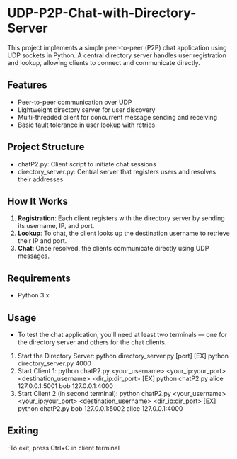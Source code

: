 # UDP-P2P-Chat-with-Directory-Server
This project implements a simple peer-to-peer (P2P) chat application using UDP sockets in Python. A central directory server handles user registration and lookup, allowing clients to connect and communicate directly.

## Features
- Peer-to-peer communication over UDP
- Lightweight directory server for user discovery
- Multi-threaded client for concurrent message sending and receiving
- Basic fault tolerance in user lookup with retries

## Project Structure
- chatP2.py: Client script to initiate chat sessions
- directory_server.py: Central server that registers users and resolves their addresses

## How It Works
1. **Registration**: Each client registers with the directory server by sending its username, IP, and port.
2. **Lookup**: To chat, the client looks up the destination username to retrieve their IP and port.
3. **Chat**: Once resolved, the clients communicate directly using UDP messages.

## Requirements
- Python 3.x
  
## Usage
- To test the chat application, you'll need at least two terminals — one for the directory server and others for the chat clients.
1. Start the Directory Server: python directory_server.py [port]
   [EX] python directory_server.py 4000
2. Start Client 1: python chatP2.py <your_username> <your_ip:your_port> <destination_username> <dir_ip:dir_port>
   [EX] python chatP2.py alice 127.0.0.1:5001 bob 127.0.0.1:4000
3. Start Client 2 (in second terminal): python chatP2.py <your_username> <your_ip:your_port> <destination_username> <dir_ip:dir_port>
   [EX] python chatP2.py bob 127.0.0.1:5002 alice 127.0.0.1:4000

## Exiting
-To exit, press Ctrl+C in client terminal
